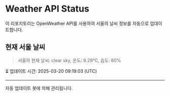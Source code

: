 
# Weather API Status

이 리포지토리는 OpenWeather API를 사용하여 서울의 날씨 정보를 자동으로 업데이트합니다.

## 현재 서울 날씨
> 서울의 현재 날씨: clear sky, 온도: 9.29°C, 습도: 60%

⏳ 업데이트 시간: 2025-03-20 09:19:03 (UTC)

---
자동 업데이트 봇에 의해 관리됩니다.
